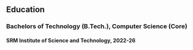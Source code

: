 ## Education

### Bachelors of Technology (B.Tech.), Computer Science (Core)

#### SRM Institute of Science and Technology, 2022-26

